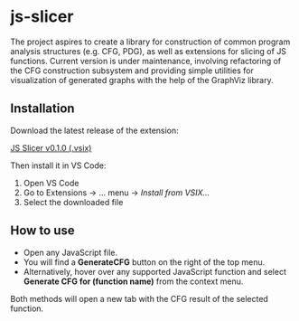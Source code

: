 # js-slicer

The project aspires to create a library for construction of common program analysis structures (e.g. CFG, PDG),
as well as extensions for slicing of JS functions. Current version is under maintenance, involving refactoring of the CFG construction subsystem and providing simple utilities for visualization of generated graphs with the help of the GraphViz library.

## Installation

Download the latest release of the extension:

[JS Slicer v0.1.0 (.vsix)](https://github.com/username/repo/releases/download/v0.0.1/my-extension-0.0.1.vsix)

Then install it in VS Code:

1. Open VS Code
2. Go to Extensions → … menu → _Install from VSIX…_
3. Select the downloaded file

## How to use

-   Open any JavaScript file.
-   You will find a **GenerateCFG** button on the right of the top menu.
-   Alternatively, hover over any supported JavaScript function and select  
    **Generate CFG for (function name)** from the context menu.

Both methods will open a new tab with the CFG result of the selected function.
